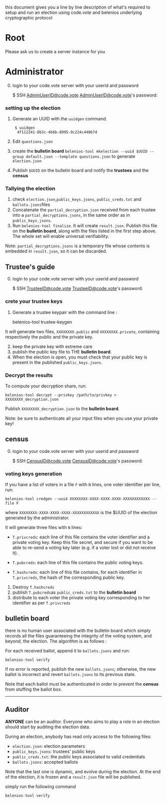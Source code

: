 
this document gives you a line by line description of what's required to setup and run an election using code.vote and belenios underlying cryptographic protocol

# Root

Please ask us to create a server instance for you

# Administrator

0. login to your code.vote server with your userid and password

    $ SSH AdminUserID@code.vote
    AdminUserID@code.vote's password:
    
### setting up the election 

1. Generate an UUID with the `uuidgen` command.

        $ uuidgen
         4f112241-8b3c-4b6b-8995-9c224c44867d
    

2. Edit `questions.json`

3. create the **bulletin board**
`belenios-tool mkelection --uuid $UUID --group default.json --template questions.json`
to generate `election.json`

4. Publish `$UUID` on the bulletin board and notify the **trustees** and the **census**

### Tallying the election

 1. check  `election.json`,`public_keys.jsons`, `public_creds.txt` and `ballots.jsons`files
 2. Concatenate the `partial_decryption.json` received from each trustee into a `partial_decryptions.jsons`, in the same order as in
    `public_keys.jsons`.
 3. Run `belenios-tool finalize`.  It will create
    `result.json`. 
Publish this file on the **bulletin board**, along with the files listed in the first step above. The whole set will enable universal
    verifiability.

Note: `partial_decryptions.jsons` is a temporary file whose contents is embedded in `result.json`, so it can be discarded.

## Trustee's guide

0. login to your code.vote server with your userid and password

    $ SSH TrusteeID@code.vote
    TrusteeID@code.vote's password:

### crete your trustee keys

1. Generate a trustee keypair with the command line :

    belenios-tool trustee-keygen

It will generate two files, `XXXXXXXX.public` and `XXXXXXXX.private`, containing respectively the public and the private key.

2. keep the private key with extreme care 
3. publish the public key file to THE **bulletin board**.
4. When the election is open, you must check that your public key is present in the published `public_keys.jsons`.

### Decrypt the results

To compute your decryption share, run:

    belenios-tool decrypt --privkey /path/to/privkey > XXXXXXXX_decryption.json

Publish `XXXXXXXX_decryption.json` to the **bulletin board**.

Note: be sure to authenticate all your input files when you use your private key!

## census

0. login to your code.vote server with your userid and password

    $ SSH CensusID@code.vote
    CensusID@code.vote's password:

### voting keys generation

If you have a list of voters in a file `F` with `N` lines, one voter identifier per line, run:

    belenios-tool credgen --uuid XXXXXXXX-XXXX-XXXX-XXXX-XXXXXXXXXXXX --file F

where `XXXXXXXX-XXXX-XXXX-XXXX-XXXXXXXXXXXX` is the $UUID of the election generated by the administrator. 

It will generate three files with `N` lines:

 * `T.privcreds`: each line of this file contains the voter identifier and a private voting key. Keep this file secret, and secure if you want to be able to re-send a voting key later (e.g. if a voter lost or did not receive it).

 * `T.pubcreds`: each line of this file contains the public voting keys.

 * `T.hashcreds`: each line of this file contains, for each identifier in
   `T.privcreds`, the hash of the corresponding public key.

1. Destroy `T.hashcreds`
2. publish `T.pubcreds`as `public_creds.txt` to the **bulletin board**
3. distribute to each voter the private voting key corresponding to her identifier as per `T.privcreds`

## bulletin board

there is no human user associated with the bulletin board which simply records all the files guaranteeing the integrity of the voting system, and beyond, the election. The algorithm is as follows :

For each received ballot, append it to `ballots.jsons` and run:

    belenios-tool verify 

If no error is reported, publish the new `ballots.jsons`; otherwise,
the new ballot is incorrect and revert `ballots.jsons` to its
previous state.

Note that each ballot must be authenticated in order to prevent the **census** from stuffing the ballot box.

_____________________

## Auditor

**ANYONE** can be an auditor. Everyone who aims to play a role
in an election should start by auditing the election data.

During an election, anybody has read only access to the following files:

 * `election.json`: election parameters
 * `public_keys.jsons`: trustees' public keys
 * `public_creds.txt`: the public keys associated to valid credentials
 * `ballots.jsons`: accepted ballots

Note that the last one is dynamic, and evolve during the election. At
the end of the election, it is frozen and a `result.json` file will be
published.

simply run the following command

    belenios-tool verify


